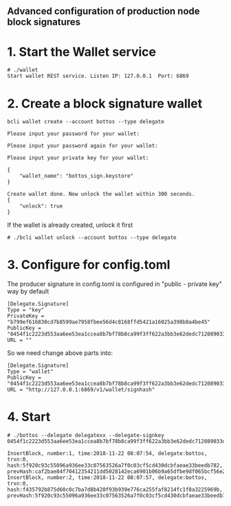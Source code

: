 
Advanced configuration of production node block signatures
-----------

# 1. Start the Wallet service

```
# ./wallet 
Start wallet REST service. Listen IP: 127.0.0.1  Port: 6869
```

# 2. Create a block signature wallet

```
bcli wallet create --account bottos --type delegate

Please input your password for your wallet: 

Please input your password again for your wallet: 

Please input your private key for your wallet: 

{
    "wallet_name": "bottos_sign.keystore"
}

Create wallet done. Now unlock the wallet within 300 seconds.
{
    "unlock": true
}
```


If the wallet is already created, unlock it first

```
# ./bcli wallet unlock --account bottos --type delegate
```

# 3. Configure for config.toml

The producer signature in config.toml is configured in "public - private key" way by default

```
[Delegate.Signature]
Type = "key"
PrivateKey = "b799ef616830cd7b8599ae7958fbee56d4c8168ffd5421a16025a398b8a4be45"
PublicKey = "0454f1c2223d553aa6ee53ea1ccea8b7bf78b8ca99f3ff622a3bb3e62dedc712089033d6091d77296547bc071022ca2838c9e86dec29667cf740e5c9e654b6127f"
URL = ""
```
So we need change above parts into:

```
[Delegate.Signature]
Type = "wallet"
PublicKey = "0454f1c2223d553aa6ee53ea1ccea8b7bf78b8ca99f3ff622a3bb3e62dedc712089033d6091d77296547bc071022ca2838c9e86dec29667cf740e5c9e654b6127f"
URL = "http://127.0.0.1:6869/v1/wallet/signhash"
```
# 4. Start
```
# ./bottos --delegate delegatexx --delegate-signkey 0454f1c2223d553aa6ee53ea1ccea8b7bf78b8ca99f3ff622a3bb3e62dedc712089033d6091d77296547bc071022ca2838c9e86dec29667cf740e5c9e654b6127f

InsertBlock, number:1, time:2018-11-22 08:07:54, delegate:bottos, trxn:0, hash:5f920c93c55096a936ee33c07563526a7f0c03cf5cd430dcbfaeae33beedb782, prevHash:caf2bae84f70412354211dd5028142eca6901b06b9a65dfbe9df065bcf56e291
InsertBlock, number:2, time:2018-11-22 08:07:57, delegate:bottos, trxn:0, hash:f435792b875d60c0c7ba7d8b420f93b939e776ca255faf8214fc1f8a3225969b, prevHash:5f920c93c55096a936ee33c07563526a7f0c03cf5cd430dcbfaeae33beedb782
```

